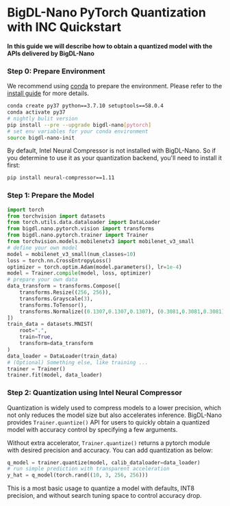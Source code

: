 # BigDL-Nano PyTorch Quantization with INC Quickstart

**In this guide we will describe how to obtain a quantized model with the APIs delivered by BigDL-Nano**

### **Step 0: Prepare Environment**
We recommend using [conda](https://docs.conda.io/projects/conda/en/latest/user-guide/install/) to prepare the environment. Please refer to the [install guide](../../UserGuide/python.md) for more details.

```bash
conda create py37 python==3.7.10 setuptools==58.0.4
conda activate py37
# nightly bulit version
pip install --pre --upgrade bigdl-nano[pytorch]
# set env variables for your conda environment
source bigdl-nano-init
```

By default, Intel Neural Compressor is not installed with BigDL-Nano. So if you determine to use it as your quantization backend, you'll need to install it first:
```bash
pip install neural-compressor==1.11
```

### **Step 1: Prepare the Model**
```python
import torch
from torchvision import datasets
from torch.utils.data.dataloader import DataLoader
from bigdl.nano.pytorch.vision import transforms
from bigdl.nano.pytorch.trainer import Trainer
from torchvision.models.mobilenetv3 import mobilenet_v3_small
# define your own model
model = mobilenet_v3_small(num_classes=10)
loss = torch.nn.CrossEntropyLoss()
optimizer = torch.optim.Adam(model.parameters(), lr=1e-4)
model = Trainer.compile(model, loss, optimizer)
# prepare your own data
data_transform = transforms.Compose([
    transforms.Resize((256, 256)),
    transforms.Grayscale(3),
    transforms.ToTensor(),
    transforms.Normalize((0.1307,0.1307,0.1307), (0.3081,0.3081,0.3081))
])
train_data = datasets.MNIST(
    root=".",
    train=True,
    transform=data_transform
)
data_loader = DataLoader(train_data)
# (Optional) Something else, like training ...
trainer = Trainer()
trainer.fit(model, data_loader)
```

### **Step 2: Quantization using Intel Neural Compressor**
Quantization is widely used to compress models to a lower precision, which not only reduces the model size but also accelerates inference. BigDL-Nano provides `Trainer.quantize()` API for users to quickly obtain a quantized model with accuracy control by specifying a few arguments.

Without extra accelerator, `Trainer.quantize()` returns a pytorch module with desired precision and accuracy. You can add quantization as below:
```python
q_model = trainer.quantize(model, calib_dataloader=data_loader)
# run simple prediction with transparent acceleration
y_hat = q_model(torch.rand((10, 3, 256, 256)))
```
This is a most basic usage to quantize a model with defaults, INT8 precision, and without search tuning space to control accuracy drop. 
